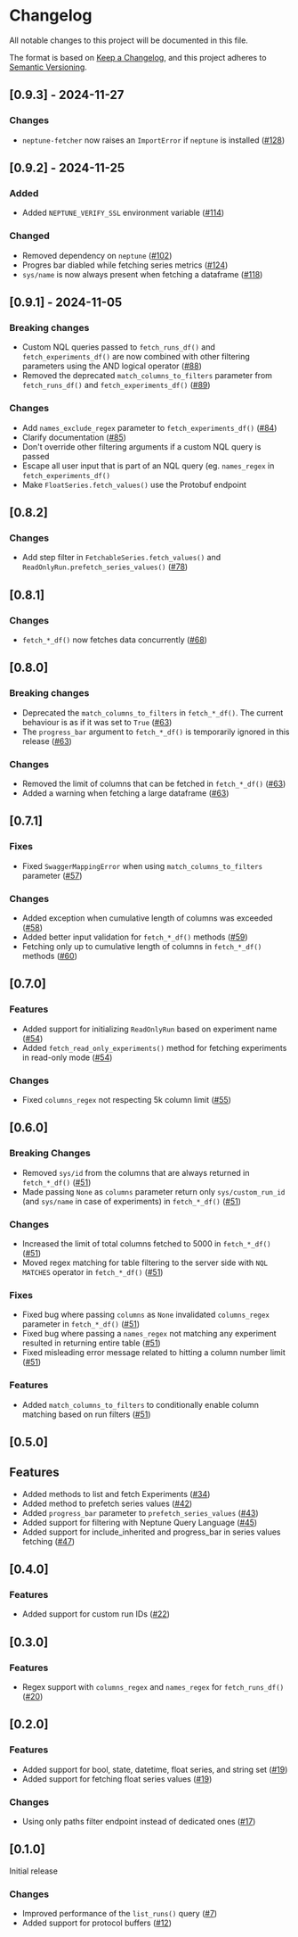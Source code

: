 # Changelog

All notable changes to this project will be documented in this file.

<!--- ONLY INCLUDE USER-FACING CHANGES -->

The format is based on [Keep a Changelog](https://keepachangelog.com/en/1.1.0/),
and this project adheres to [Semantic Versioning](https://semver.org/spec/v2.0.0.html).

## [0.9.3] - 2024-11-27

### Changes
- `neptune-fetcher` now raises an `ImportError` if `neptune` is installed ([#128](https://github.com/neptune-ai/neptune-fetcher/pull/128))

## [0.9.2] - 2024-11-25

### Added
- Added `NEPTUNE_VERIFY_SSL` environment variable ([#114](https://github.com/neptune-ai/neptune-fetcher/pull/114))

### Changed
- Removed dependency on `neptune` ([#102](https://github.com/neptune-ai/neptune-fetcher/pull/102))
- Progres bar diabled while fetching series metrics ([#124](https://github.com/neptune-ai/neptune-fetcher/pull/124))
- `sys/name` is now always present when fetching a dataframe ([#118](https://github.com/neptune-ai/neptune-fetcher/pull/118))

## [0.9.1] - 2024-11-05

### Breaking changes

- Custom NQL queries passed to `fetch_runs_df()` and `fetch_experiments_df()` are now combined
  with other filtering parameters using the AND logical operator ([#88](https://github.com/neptune-ai/neptune-fetcher/pull/88))
- Removed the deprecated `match_columns_to_filters` parameter from `fetch_runs_df()` and
  `fetch_experiments_df()` ([#89](https://github.com/neptune-ai/neptune-fetcher/pull/89))

### Changes
- Add `names_exclude_regex` parameter to `fetch_experiments_df()` ([#84](https://github.com/neptune-ai/neptune-fetcher/pull/84))
- Clarify documentation ([#85](https://github.com/neptune-ai/neptune-fetcher/pull/85))
- Don't override other filtering arguments if a custom NQL query is passed
- Escape all user input that is part of an NQL query (eg. `names_regex` in `fetch_experiments_df()`
- Make `FloatSeries.fetch_values()` use the Protobuf endpoint

## [0.8.2]

### Changes
- Add step filter in `FetchableSeries.fetch_values()` and `ReadOnlyRun.prefetch_series_values()`  ([#78](https://github.com/neptune-ai/neptune-fetcher/pull/78))

## [0.8.1]

### Changes
- `fetch_*_df()` now fetches data concurrently ([#68](https://github.com/neptune-ai/neptune-fetcher/pull/68))

## [0.8.0]

### Breaking changes

- Deprecated the `match_columns_to_filters` in `fetch_*_df()`. The current behaviour is as if it was set to `True` ([#63](https://github.com/neptune-ai/neptune-fetcher/pull/63))
- The `progress_bar` argument to `fetch_*_df()` is temporarily ignored in this release ([#63](https://github.com/neptune-ai/neptune-fetcher/pull/63))

### Changes

- Removed the limit of columns that can be fetched in `fetch_*_df()` ([#63](https://github.com/neptune-ai/neptune-fetcher/pull/63))
- Added a warning when fetching a large dataframe ([#63](https://github.com/neptune-ai/neptune-fetcher/pull/63))

## [0.7.1]

### Fixes
- Fixed `SwaggerMappingError` when using `match_columns_to_filters` parameter ([#57](https://github.com/neptune-ai/neptune-fetcher/pull/57))

### Changes
- Added exception when cumulative length of columns was exceeded ([#58](https://github.com/neptune-ai/neptune-fetcher/pull/58))
- Added better input validation for `fetch_*_df()` methods ([#59](https://github.com/neptune-ai/neptune-fetcher/pull/59))
- Fetching only up to cumulative length of columns in `fetch_*_df()` methods ([#60](https://github.com/neptune-ai/neptune-fetcher/pull/60))


## [0.7.0]

### Features
- Added support for initializing `ReadOnlyRun` based on experiment name ([#54](https://github.com/neptune-ai/neptune-fetcher/pull/54))
- Added `fetch_read_only_experiments()` method for fetching experiments in read-only mode ([#54](https://github.com/neptune-ai/neptune-fetcher/pull/54))

### Changes
- Fixed `columns_regex` not respecting 5k column limit ([#55](https://github.com/neptune-ai/neptune-fetcher/pull/55))


## [0.6.0]

### Breaking Changes
- Removed `sys/id` from the columns that are always returned in `fetch_*_df()` ([#51](https://github.com/neptune-ai/neptune-fetcher/pull/51))
- Made passing `None` as `columns` parameter return only `sys/custom_run_id` (and `sys/name` in case of experiments) in `fetch_*_df()` ([#51](https://github.com/neptune-ai/neptune-fetcher/pull/51))

### Changes
- Increased the limit of total columns fetched to 5000 in `fetch_*_df()` ([#51](https://github.com/neptune-ai/neptune-fetcher/pull/51))
- Moved regex matching for table filtering to the server side with `NQL` `MATCHES` operator in `fetch_*_df()` ([#51](https://github.com/neptune-ai/neptune-fetcher/pull/51))

### Fixes
- Fixed bug where passing `columns` as `None` invalidated `columns_regex` parameter in `fetch_*_df()` ([#51](https://github.com/neptune-ai/neptune-fetcher/pull/51))
- Fixed bug where passing a `names_regex` not matching any experiment resulted in returning entire table ([#51](https://github.com/neptune-ai/neptune-fetcher/pull/51))
- Fixed misleading error message related to hitting a column number limit ([#51](https://github.com/neptune-ai/neptune-fetcher/pull/51))

### Features
- Added `match_columns_to_filters` to conditionally enable column matching based on run filters ([#51](https://github.com/neptune-ai/neptune-fetcher/pull/51))


## [0.5.0]

## Features
- Added methods to list and fetch Experiments ([#34](https://github.com/neptune-ai/neptune-fetcher/pull/34))
- Added method to prefetch series values ([#42](https://github.com/neptune-ai/neptune-fetcher/pull/42))
- Added `progress_bar` parameter to `prefetch_series_values` ([#43](https://github.com/neptune-ai/neptune-fetcher/pull/43))
- Added support for filtering with Neptune Query Language ([#45](https://github.com/neptune-ai/neptune-fetcher/pull/45))
- Added support for include_inherited and progress_bar in series values fetching ([#47](https://github.com/neptune-ai/neptune-fetcher/pull/47))


## [0.4.0]

### Features
- Added support for custom run IDs ([#22](https://github.com/neptune-ai/neptune-fetcher/pull/21))


## [0.3.0]

### Features
- Regex support with `columns_regex` and `names_regex` for `fetch_runs_df()` ([#20](https://github.com/neptune-ai/neptune-fetcher/pull/20))


## [0.2.0]

### Features
- Added support for bool, state, datetime, float series, and string set ([#19](https://github.com/neptune-ai/neptune-fetcher/pull/19))
- Added support for fetching float series values ([#19](https://github.com/neptune-ai/neptune-fetcher/pull/19))

### Changes
- Using only paths filter endpoint instead of dedicated ones ([#17](https://github.com/neptune-ai/neptune-fetcher/pull/17))


## [0.1.0]

Initial release

### Changes
- Improved performance of the `list_runs()` query ([#7](https://github.com/neptune-ai/neptune-fetcher/pull/7))
- Added support for protocol buffers ([#12](https://github.com/neptune-ai/neptune-fetcher/pull/12))
